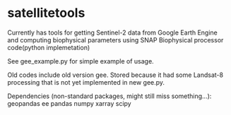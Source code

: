 # satellitetools

Currently has tools for getting Sentinel-2 data from Google Earth Engine and computing biophysical parameters using SNAP Biophysical processor code(python implemetation)

See gee_example.py for simple example of usage.

Old codes include old version gee. Stored because it had some Landsat-8 processing that is not yet implemented in new gee.py.

Dependencies (non-standard packages, might still miss something...):
geopandas
ee
pandas
numpy
xarray
scipy

